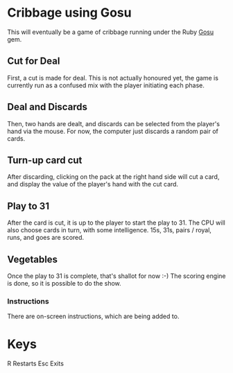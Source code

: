 # Cribbage using Gosu

This will eventually be a game of cribbage running under the Ruby
[Gosu](http:http://www.libgosu.org/) gem.

## Cut for Deal

First, a cut is made for deal. This is not actually honoured yet, the game
is currently run as a confused mix with the player initiating each phase.

## Deal and Discards

Then, two hands are dealt, and discards can be selected from the player's
hand via the mouse. For now, the computer just discards a random pair of cards.

## Turn-up card cut

After discarding, clicking on the pack at the right hand side will cut a
card, and display the value of the player's hand with the cut card.

## Play to 31

After the card is cut, it is up to the player to start the play to 31.
The CPU will also choose cards in turn, with some intelligence.
15s, 31s, pairs / royal, runs, and goes are scored.

## Vegetables

Once the play to 31 is complete, that's shallot for now :-) The scoring
engine is done, so it is possible to do the show.

### Instructions

There are on-screen instructions, which are being added to.

# Keys

R   Restarts
Esc Exits

